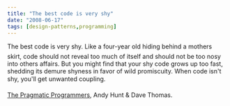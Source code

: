 ```yaml
---
title: "The best code is very shy"
date: "2008-06-17"
tags: [design-patterns,programming]
---
```


The best code is very shy. Like a four-year old hiding behind a mothers skirt, code should not reveal too much of itself and should not be too nosy into others affairs. But you might find that your shy code grows up too fast, shedding its demure shyness in favor of wild promiscuity. When code isn't shy, you'll get unwanted coupling.

[The Pragmatic Programmers](http://pragprog.com/the-pragmatic-programmer), Andy Hunt & Dave Thomas.
